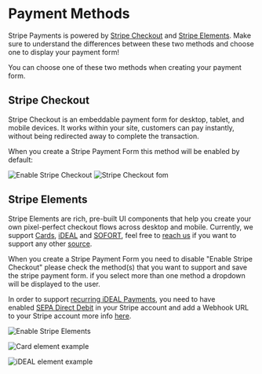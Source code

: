 # Payment Methods

Stripe Payments is powered by [Stripe Checkout](https://stripe.com/checkout) and [Stripe Elements](https://stripe.com/elements). Make sure to understand the differences between these two methods and choose one to display your payment form!

You can choose one of these two methods when creating your payment form.

## Stripe Checkout

Stripe Checkout is an embeddable payment form for desktop, tablet, and mobile devices. It works within your site, customers can pay instantly, without being redirected away to complete the transaction.

When you create a Stripe Payment Form this method will be enabled by default:


![Enable Stripe Checkout](https://enupal.com/assets/docs/35-stripe-payments.png)
![Stripe Checkout fom](https://enupal.com/assets/docs/09-stripe-payments.png)

## Stripe Elements

Stripe Elements are rich, pre-built UI components that help you create your own pixel-perfect checkout flows across desktop and mobile. Currently, we support [Cards](https://stripe.com/docs/sources/cards), [iDEAL](https://stripe.com/docs/sources/ideal) and [SOFORT](https://stripe.com/docs/sources/sofort), feel free to [reach us](https://enupal.com/contact-us) if you want to support any other [source](https://stripe.com/docs/sources).  
  
When you create a Stripe Payment Form you need to disable "Enable Stripe Checkout" please check the method(s) that you want to support and save the stripe payment form. if you select more than one method a dropdown will be displayed to the user.  

In order to support [recurring iDEAL Payments](https://stripe.com/docs/sources/ideal/recurring), you need to have enabled [SEPA Direct Debit](https://stripe.com/docs/sources/sepa-debit) in your Stripe account and add a Webhook URL to your Stripe account more info [here](https://enupal.com/craft-plugins/stripe-payments/docs/stripe-payment-forms/webhook#entry:6222:url).

![Enable Stripe Elements](https://enupal.com/assets/docs/36-stripe-payments.png)

![Card element example](https://enupal.com/assets/docs/37-stripe-payments.png)

![iDEAL element example](https://enupal.com/assets/docs/40-stripe-payments.png)

